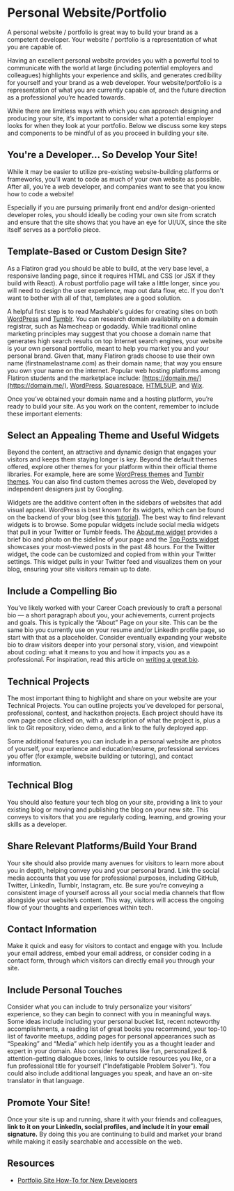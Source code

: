 # Personal Website/Portfolio  


A personal website / portfolio is great way to build your brand as a competent developer. Your website / portfolio is a representation of what you are capable of. 

Having an excellent personal website provides you with a powerful tool to communicate with the world at large (including potential employers and colleagues) highlights your experience and skills, and generates credibility for yourself and your brand as a web developer.  Your website/portfolio is a representation of what you are currently capable of, and the future direction as a professional you’re headed towards.  

While there are limitless ways with which you can approach designing and producing your site, it’s important to consider what a potential employer looks for when they look at your portfolio.  Below we discuss some key steps and components to be mindful of as you proceed in building your site.


## You're a Developer... So Develop Your Site!

While it may be easier to utilize pre-existing website-building platforms or frameworks, you’ll want to code as much of your own website as possible. After all, you’re a web developer, and companies want to see that you know how to code a website! 

Especially if you are pursuing primarily front end and/or design-oriented developer roles, you should ideally be coding your own site from scratch and ensure that the site shows that you have an eye for UI/UX, since the site itself serves as a portfolio piece.


## Template-Based or Custom Design Site?

As a Flatiron grad you should be able to build, at the very base level, a responsive landing page, since it requires HTML and CSS (or JSX if they build with React). A robust portfolio page will take a little longer, since you will need to design the user experience, map out data flow, etc. If you don't want to bother with all of that, templates are a good solution.

A helpful first step is to read Mashable's guides for creating sites on both [WordPress](https://mashable.com/2013/06/11/wordpress-how-to/) and [Tumblr](https://mashable.com/2012/06/03/the-beginners-guide-to-tumblr/).  You can research domain availability on a domain registrar, such as Namecheap or godaddy. While traditional online marketing principles may suggest that you choose a domain name that generates high search results on top Internet search engines, your website is your own personal portfolio, meant to help you market you and your personal brand. Given that, many Flatiron grads choose to use their own name (firstnamelastname.com) as their domain name; that way you ensure you own your name on the internet.  Popular web hosting platforms among Flatiron students and the marketplace include: [https://domain.me/](https://domain.me/), [WordPress](https://wordpress.com/), [Squarespace](https://www.squarespace.com/), [HTML5UP](https://html5up.net/), and [Wix](https://www.wix.com/).

Once you’ve obtained your domain name and a hosting platform, you’re ready to build your site.  As you work on the content, remember to include these important elements:

## Select an Appealing Theme and Useful Widgets

Beyond the content, an attractive and dynamic design that engages your visitors and keeps them staying longer is key.  Beyond the default themes offered, explore other themes for your platform within their official theme libraries.  For example, here are some [WordPress themes](https://wordpress.com/themes) and [Tumblr themes](https://www.tumblr.com/themes/). You can also find custom themes across the Web, developed by independent designers just by Googling.  

Widgets are the additive content often in the sidebars of websites that add visual appeal. WordPress is best known for its widgets, which can be found on the backend of your blog (see this [tutorial](https://en.support.wordpress.com/widgets/)). The best way to find relevant widgets is to browse. Some popular widgets include social media widgets that pull in your Twitter or Tumblr feeds.  The [About.me widget](https://en.support.wordpress.com/widgets/about-me/) provides a brief bio and photo on the sideline of your page and the [Top Posts widget](https://en.support.wordpress.com/widgets/top-posts-widget/) showcases your most-viewed posts in the past 48 hours.  For the Twitter widget, the code can be customized and copied from within your Twitter settings. This widget pulls in your Twitter feed and visualizes them on your blog, ensuring your site visitors remain up to date.

## Include a Compelling Bio

You’ve likely worked with your Career Coach previously to craft a personal bio — a short paragraph about you, your achievements, current projects and goals. This is typically the “About” Page on your site.  This can be the same bio you currently use on your resume and/or LinkedIn profile page, so start with that as a placeholder.  Consider eventually expanding your website bio to draw visitors deeper into your personal story, vision, and viewpoint about coding: what it means to you and how it impacts you as a professional.  For inspiration, read this article on [writing a great bio](https://www.fastcompany.com/3007103/art-writing-your-own-bio-how-toot-your-horn-without-sounding-blowhard).

## Technical Projects

The most important thing to highlight and share on your website are your Technical Projects.  You can outline projects you’ve developed for personal, professional, contest, and hackathon projects.  Each project should have its own page once clicked on, with a description of what the project is, plus a link to Git repository, video demo, and a link to the fully deployed app.

Some additional features you can include in a personal website are photos of yourself, your experience and education/resume, professional services you offer (for example, website building or tutoring), and contact information.

## Technical Blog

You should also feature your tech blog on your site, providing a link to your existing blog or moving and publishing the blog on your new site.  This conveys to visitors that you are regularly coding, learning, and growing your skills as a developer.

## Share Relevant Platforms/Build Your Brand

Your site should also provide many avenues for visitors to learn more about you in depth, helping convey you and your personal brand. Link the social media accounts that you use for professional purposes, including GitHub, Twitter, LinkedIn, Tumblr, Instagram, etc.  Be sure you’re conveying a consistent image of yourself across all your social media channels that flow alongside your website’s content.  This way, visitors will access the ongoing flow of your thoughts and experiences within tech.

## Contact Information

Make it quick and easy for visitors to contact and engage with you.  Include your email address, embed your email address, or consider coding in a contact form, through which visitors can directly email you through your site.

## Include Personal Touches

Consider what you can include to truly personalize your visitors’ experience, so they can begin to connect with you in meaningful ways. Some ideas include including your personal bucket list, recent noteworthy accomplishments, a reading list of great books you recommend, your top-10 list of favorite meetups, adding pages for personal appearances such as “Speaking” and “Media” which help identify you as a thought leader and expert in your domain.   Also consider features like fun, personalized & attention-getting dialogue boxes, links to outside resources you like, or a fun professional title for yourself (“Indefatigable Problem Solver”).  You could also include additional languages you speak, and have an on-site translator in that language.

## Promote Your Site!

Once your site is up and running, share it with your friends and colleagues, **link to it on your LinkedIn, social profiles, and include it in your email signature.**  By doing this you are continuing to build and market your brand while making it easily searchable and accessible on the web.  

## Resources

- [Portfolio Site How-To for New Developers](https://medium.com/@sethalexander/portfolio-site-how-to-for-new-developers-b1a1e01c4f8a)
